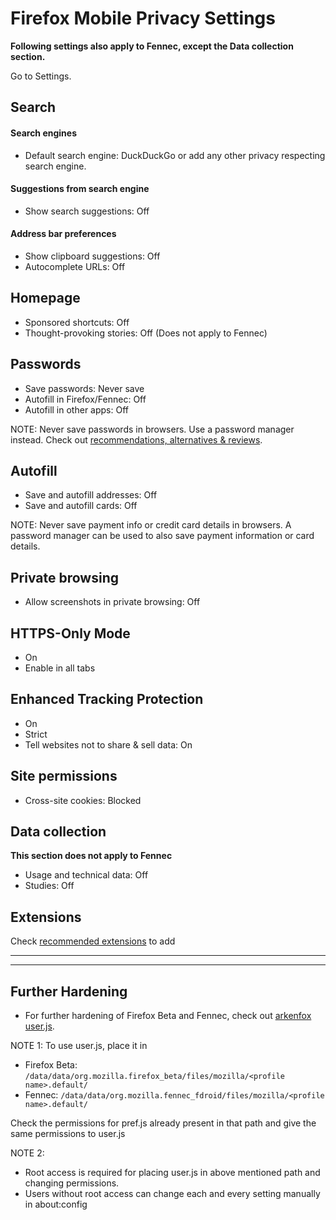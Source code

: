 # Firefox Mobile Privacy Settings

**Following settings also apply to Fennec, except the Data collection section.**

Go to Settings.



## Search

#### Search engines
- Default search engine: DuckDuckGo or add any other privacy respecting search engine.

#### Suggestions from search engine
- Show search suggestions: Off

#### Address bar preferences
- Show clipboard suggestions: Off
- Autocomplete URLs: Off



## Homepage
- Sponsored shortcuts: Off
- Thought-provoking stories: Off (Does not apply to Fennec)



## Passwords
- Save passwords: Never save
- Autofill in Firefox/Fennec: Off
- Autofill in other apps: Off

NOTE: Never save passwords in browsers. Use a password manager instead. Check out [recommendations, alternatives & reviews](https://github.com/StellarSand/privacy-settings#recommendations-alternatives--reviews).


## Autofill
- Save and autofill addresses: Off
- Save and autofill cards: Off

NOTE: Never save payment info or credit card details in browsers. A password manager can be used to also save payment information or card details.



## Private browsing
- Allow screenshots in private browsing: Off



## HTTPS-Only Mode
- On
- Enable in all tabs



## Enhanced Tracking Protection
- On
- Strict
- Tell websites not to share & sell data: On



## Site permissions
- Cross-site cookies: Blocked



## Data collection
**This section does not apply to Fennec**
- Usage and technical data: Off
- Studies: Off



## Extensions
Check [recommended extensions](https://github.com/StellarSand/privacy-settings#recommended-extensions) to add


---
---


## Further Hardening

- For further hardening of Firefox Beta and Fennec, check out [arkenfox user.js](https://github.com/arkenfox/user.js).

NOTE 1: To use user.js, place it in
- Firefox Beta: `/data/data/org.mozilla.firefox_beta/files/mozilla/<profile name>.default/`
- Fennec: `/data/data/org.mozilla.fennec_fdroid/files/mozilla/<profile name>.default/`

Check the permissions for pref.js already present in that path and give the same permissions to user.js

NOTE 2:
- Root access is required for placing user.js in above mentioned path and changing permissions. 
- Users without root access can change each and every setting manually in about:config
